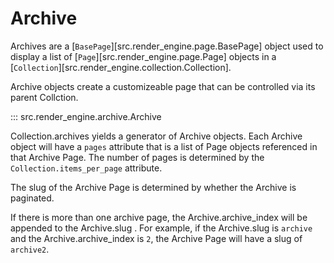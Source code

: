 # Archive

Archives are a [`BasePage`][src.render_engine.page.BasePage] object used to display a list of [`Page`][src.render_engine.page.Page] objects in a [`Collection`][src.render_engine.collection.Collection].

Archive objects create a customizeable page that can be controlled via its parent Collction.

::: src.render_engine.archive.Archive

Collection.archives yields a generator of Archive objects. Each Archive object will have a `pages` attribute that is a list of Page objects referenced in that Archive Page. The number of pages is determined by the `Collection.items_per_page` attribute.

The slug of the Archive Page is determined by whether the Archive is paginated.

If there is more than one archive page, the Archive.archive_index will be appended to the Archive.slug . For example, if the Archive.slug is `archive` and the Archive.archive_index is `2`, the Archive Page will have a slug of `archive2`.
